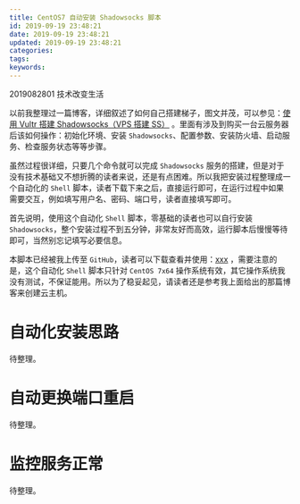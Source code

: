 ```yaml
---
title: CentOS7 自动安装 Shadowsocks 脚本
id: 2019-09-19 23:48:21
date: 2019-09-19 23:48:21
updated: 2019-09-19 23:48:21
categories:
tags:
keywords:
---
```

2019082801
技术改变生活

以前我整理过一篇博客，详细叙述了如何自己搭建梯子，图文并茂，可以参见：[使用 Vultr 搭建 Shadowsocks（VPS 搭建 SS）](https://www.playpi.org/2018111601.html) 。里面有涉及到购买一台云服务器后该如何操作：初始化环境、安装 `Shadowsocks`、配置参数、安装防火墙、启动服务、检查服务状态等等步骤。

虽然过程很详细，只要几个命令就可以完成 `Shadowsocks` 服务的搭建，但是对于没有技术基础又不想折腾的读者来说，还是有点困难。所以我把安装过程整理成一个自动化的 `Shell` 脚本，读者下载下来之后，直接运行即可，在运行过程中如果需要交互，例如填写用户名、密码、端口号，读者直接填写即可。


<!-- more -->


首先说明，使用这个自动化 `Shell` 脚本，零基础的读者也可以自行安装 `Shadowsocks`，整个安装过程不到五分钟，非常友好而高效，运行脚本后慢慢等待即可，当然别忘记填写必要信息。

本脚本已经被我上传至 `GitHub`，读者可以下载查看并使用：[xxx](xxx) ，需要注意的是，这个自动化 `Shell` 脚本只针对 `CentOS 7x64` 操作系统有效，其它操作系统我没有测试，不保证能用。所以为了稳妥起见，请读者还是参考我上面给出的那篇博客来创建云主机。


# 自动化安装思路


待整理。


# 自动更换端口重启


待整理。


# 监控服务正常


待整理。

